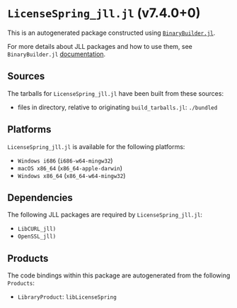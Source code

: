 # `LicenseSpring_jll.jl` (v7.4.0+0)

This is an autogenerated package constructed using [`BinaryBuilder.jl`](https://github.com/JuliaPackaging/BinaryBuilder.jl).

For more details about JLL packages and how to use them, see `BinaryBuilder.jl` [documentation](https://juliapackaging.github.io/BinaryBuilder.jl/dev/jll/).

## Sources

The tarballs for `LicenseSpring_jll.jl` have been built from these sources:

* files in directory, relative to originating `build_tarballs.jl`: `./bundled`

## Platforms

`LicenseSpring_jll.jl` is available for the following platforms:

* `Windows i686` (`i686-w64-mingw32`)
* `macOS x86_64` (`x86_64-apple-darwin`)
* `Windows x86_64` (`x86_64-w64-mingw32`)

## Dependencies

The following JLL packages are required by `LicenseSpring_jll.jl`:

* `LibCURL_jll)`
* `OpenSSL_jll)`

## Products

The code bindings within this package are autogenerated from the following `Products`:

* `LibraryProduct`: `libLicenseSpring`
